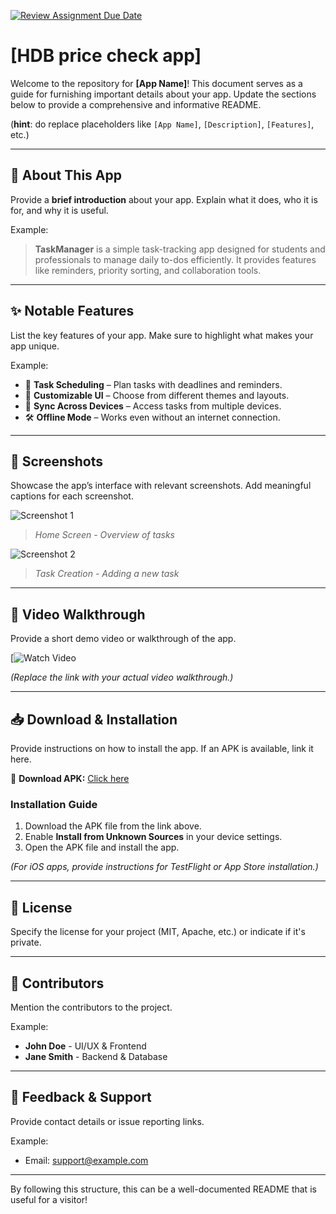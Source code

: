 [![Review Assignment Due Date](https://classroom.github.com/assets/deadline-readme-button-22041afd0340ce965d47ae6ef1cefeee28c7c493a6346c4f15d667ab976d596c.svg)](https://classroom.github.com/a/TUcDWe6b)
# [HDB price check app]

Welcome to the repository for **[App Name]**! This document serves as a guide for furnishing important details about your app. Update the sections below to provide a comprehensive and informative README.

(**hint**: do replace placeholders like `[App Name]`, `[Description]`, `[Features]`, etc.)

---

## 📌 About This App

Provide a **brief introduction** about your app. Explain what it does, who it is for, and why it is useful.

Example:
> **TaskManager** is a simple task-tracking app designed for students and professionals to manage daily to-dos efficiently. It provides features like reminders, priority sorting, and collaboration tools.

---

## ✨ Notable Features

List the key features of your app. Make sure to highlight what makes your app unique.

Example:
- 📅 **Task Scheduling** – Plan tasks with deadlines and reminders.
- 🎨 **Customizable UI** – Choose from different themes and layouts.
- 🔄 **Sync Across Devices** – Access tasks from multiple devices.
- 🛠 **Offline Mode** – Works even without an internet connection.

---

## 📸 Screenshots

Showcase the app’s interface with relevant screenshots. Add meaningful captions for each screenshot.

![Screenshot 1](./docs/placeholder.jpg)
> *Home Screen - Overview of tasks*

![Screenshot 2](./docs/placeholder2.jpg)
> *Task Creation - Adding a new task*

---

## 🎥 Video Walkthrough

Provide a short demo video or walkthrough of the app.

[![Watch Video](https://www.youtube.com/shorts/OgoNKtW6Kfg)

*(Replace the link with your actual video walkthrough.)*

---

## 📥 Download & Installation

Provide instructions on how to install the app. If an APK is available, link it here.

🔗 **Download APK:** [Click here](./docs/app-release.apk)

### Installation Guide
1. Download the APK file from the link above.
2. Enable **Install from Unknown Sources** in your device settings.
3. Open the APK file and install the app.

*(For iOS apps, provide instructions for TestFlight or App Store installation.)*

---

## 📜 License

Specify the license for your project (MIT, Apache, etc.) or indicate if it's private.

---

## 🤝 Contributors

Mention the contributors to the project.

Example:
- **John Doe** - UI/UX & Frontend
- **Jane Smith** - Backend & Database

---

## 📩 Feedback & Support

Provide contact details or issue reporting links.

Example:
- Email: support@example.com

---

By following this structure, this can be a well-documented README that is useful for a visitor!
